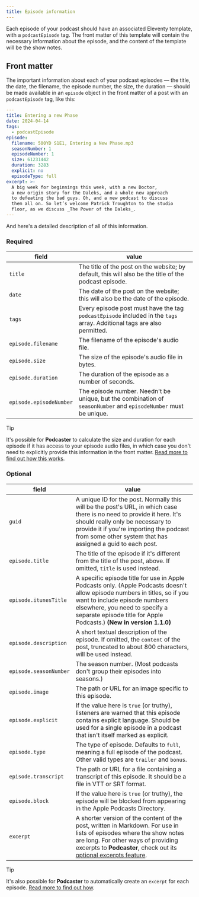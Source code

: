 ```yaml
---
title: Episode information
---
```

Each episode of your podcast should have an associated Eleventy template, with a `podcastEpisode` tag. The front matter of this template will contain the necessary information about the episode, and the content of the template will be the show notes.

## Front matter

The important information about each of your podcast episodes — the title, the date, the filename, the episode number, the size, the duration — should be made available in an `episode` object in the front matter of a post with an `podcastEpisode` tag, like this:

```yaml
---
title: Entering a new Phase
date: 2024-04-14
tags:
  - podcastEpisode
episode:
  filename: 500YD S1E1, Entering a New Phase.mp3
  seasonNumber: 1
  episodeNumber: 1
  size: 61231442
  duration: 3283
  explicit: no
  episodeType: full
excerpt: >-
  A big week for beginnings this week, with a new Doctor, 
  a new origin story for the Daleks, and a whole new approach 
  to defeating the bad guys. Oh, and a new podcast to discuss 
  them all on. So let’s welcome Patrick Troughton to the studio
  floor, as we discuss _The Power of the Daleks_.
---
```

And here's a detailed description of all of this information.

### Required

| field | value |
| ----- | ----- |
| `title` | The title of the post on the website; by default, this will also be the title of the podcast episode. |
| `date` | The date of the post on the website; this will also be the date of the episode. |
| `tags` | Every episode post must have the tag `podcastEpisode` included in the `tags` array. Additional tags are also permitted. |
| `episode.filename` | The filename of the episode's audio file. |
| `episode.size` | The size of the episode's audio file in bytes. |
| `episode.duration` | The duration of the episode as a number of seconds. |
| `episode.episodeNumber` | The episode number. Needn't be unique, but the combination of `seasonNumber` and `episodeNumber` must be unique. |

> [!TIP]
> It's possible for **Podcaster** to calculate the size and duration for each episode if it has access to your episode audio files, in which case you don't need to explicitly provide this information in the front matter. [Read more to find out how this works](docs/size-and-duration.md).

### Optional

| field | value |
| ----- | ----- |
| `guid` | A unique ID for the post. Normally this will be the post's URL, in which case there is no need to provide it here. It's should really only be necessary to provide it if you're importing the podcast from some other system that has assigned a guid to each post. |
| `episode.title` | The title of the episode if it's different from the title of the post, above. If omitted, `title` is used instead. |
| `episode.itunesTitle` | A specific episode title for use in Apple Podcasts only. (Apple Podcasts doesn't allow episode numbers in titles, so if you want to include episode numbers elsewhere, you need to specify a separate episode title for Apple Podcasts.) **(New in version 1.1.0)** |
| `episode.description` | A short textual description of the episode. If omitted, the `content` of the post, truncated to about 800 characters, will be used instead. |
| `episode.seasonNumber` | The season number. (Most podcasts don't group their episodes into seasons.) |
| `episode.image` | The path or URL for an image specific to this episode. |
| `episode.explicit` | If the value here is `true` (or truthy), listeners are warned that this episode contains explicit language. Should be used for a single episode in a podcast that isn't itself marked as explicit. |
| `episode.type` | The type of episode. Defaults to `full`, meaning a full episode of the podcast. Other valid types are `trailer` and `bonus`. |
| `episode.transcript` |  The path or URL for a file containing a transcript of this episode. It should be a file in VTT or SRT format. |
| `episode.block` |  If the value here is `true` (or truthy), the episode will be blocked from appearing in the Apple Podcasts Directory. |
| `excerpt` | A shorter version of the content of the post, written in Markdown. For use in lists of episodes where the show notes are long. For other ways of providing excerpts to **Podcaster**, check out its [optional excerpts feature][excerpts]. |

[excerpts]: /docs/optional-features.md#excerpts

> [!TIP]
> It's also possible for **Podcaster** to automatically create an `excerpt` for each episode. [Read more to find out how](/docs/optional-features.md#excerpts).
